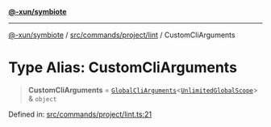 [**@-xun/symbiote**](../../../../../README.md)

***

[@-xun/symbiote](../../../../../README.md) / [src/commands/project/lint](../README.md) / CustomCliArguments

# Type Alias: CustomCliArguments

> **CustomCliArguments** = [`GlobalCliArguments`](../../../../configure/type-aliases/GlobalCliArguments.md)\<[`UnlimitedGlobalScope`](../../../../configure/enumerations/UnlimitedGlobalScope.md)\> & `object`

Defined in: [src/commands/project/lint.ts:21](https://github.com/Xunnamius/symbiote/blob/7fbd108cee2f783e7fe92308d969f39ae3bc1d0c/src/commands/project/lint.ts#L21)
